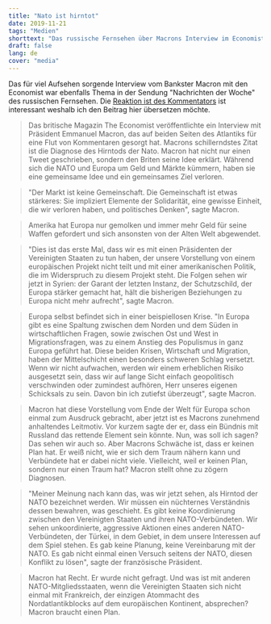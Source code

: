 ```yaml
---
title: "Nato ist hirntot"
date: 2019-11-21
tags: "Medien"
shorttext: "Das russische Fernsehen über Macrons Interview im Economist."
draft: false
lang: de
cover: "media"
---
```


Das für viel Aufsehen sorgende Interview vom Bankster Macron mit den Economist war ebenfalls Thema in der Sendung "Nachrichten der Woche" des russischen Fernsehen. Die [Reaktion ist des Kommentators](https://vesti7.ru/video/1962356/episode/10-11-2019/ "ЭФИР ОТ 10.11.2019") ist interessant weshalb ich den Beitrag hier übersetzen möchte. 

> Das britische Magazin The Economist veröffentlichte ein Interview mit Präsident Emmanuel Macron, das auf beiden Seiten des Atlantiks für eine Flut von Kommentaren gesorgt hat. Macrons schillerndstes Zitat ist die Diagnose des Hirntods der Nato. Macron hat nicht nur einen Tweet geschrieben, sondern den Briten seine Idee erklärt. Während sich die NATO und Europa um Geld und Märkte kümmern, haben sie eine gemeinsame Idee und ein gemeinsames Ziel verloren.

> "Der Markt ist keine Gemeinschaft. Die Gemeinschaft ist etwas stärkeres: Sie impliziert Elemente der Solidarität, eine gewisse Einheit, die wir verloren haben, und politisches Denken", sagte Macron.

> Amerika hat Europa nur gemolken und immer mehr Geld für seine Waffen gefordert und sich ansonsten von der Alten Welt abgewendet.

> "Dies ist das erste Mal, dass wir es mit einen Präsidenten der Vereinigten Staaten zu tun haben, der unsere Vorstellung von einem europäischen Projekt nicht teilt und mit einer amerikanischen Politik, die im Widerspruch zu diesem Projekt steht. Die Folgen sehen wir jetzt in Syrien: der Garant der letzten Instanz, der Schutzschild, der Europa stärker gemacht hat, hält die bisherigen Beziehungen zu Europa nicht mehr aufrecht", sagte Macron.

> Europa selbst befindet sich in einer beispiellosen Krise. "In Europa gibt es eine Spaltung zwischen dem Norden und dem Süden in wirtschaftlichen Fragen, sowie zwischen Ost und West in Migrationsfragen, was zu einem Anstieg des Populismus in ganz Europa geführt hat. Diese beiden Krisen, Wirtschaft und Migration, haben der Mittelschicht einen besonders schweren Schlag versetzt. Wenn wir nicht aufwachen, werden wir einem erheblichen Risiko ausgesetzt sein, dass wir auf lange Sicht einfach geopolitisch verschwinden oder zumindest aufhören, Herr unseres eigenen Schicksals zu sein. Davon bin ich zutiefst überzeugt", sagte Macron.

> Macron hat diese Vorstellung vom Ende der Welt für Europa schon einmal zum Ausdruck gebracht, aber jetzt ist es Macrons zunehmend anhaltendes Leitmotiv. Vor kurzem sagte der er, dass ein Bündnis mit Russland das rettende Element sein könnte. Nun, was soll ich sagen? Das sehen wir auch so. Aber Macrons Schwäche ist, dass er keinen Plan hat. Er weiß nicht, wie er sich dem Traum nähern kann und Verbündete hat er dabei nicht viele. Vielleicht, weil er keinen Plan, sondern nur einen Traum hat? Macron stellt ohne zu zögern Diagnosen.

> "Meiner Meinung nach kann das, was wir jetzt sehen, als Hirntod der NATO bezeichnet werden. Wir müssen ein nüchternes Verständnis dessen bewahren, was geschieht. Es gibt keine Koordinierung zwischen den Vereinigten Staaten und ihren NATO-Verbündeten. Wir sehen unkoordinierte, aggressive Aktionen eines anderen NATO-Verbündeten, der Türkei, in dem Gebiet, in dem unsere Interessen auf dem Spiel stehen. Es gab keine Planung, keine Vereinbarung mit der NATO. Es gab nicht einmal einen Versuch seitens der NATO, diesen Konflikt zu lösen", sagte der französische Präsident.

> Macron hat Recht. Er wurde nicht gefragt. Und was ist mit anderen NATO-Mitgliedsstaaten, wenn die Vereinigten Staaten sich nicht einmal mit Frankreich, der einzigen Atommacht des Nordatlantikblocks auf dem europäischen Kontinent, absprechen? Macron braucht einen Plan.
